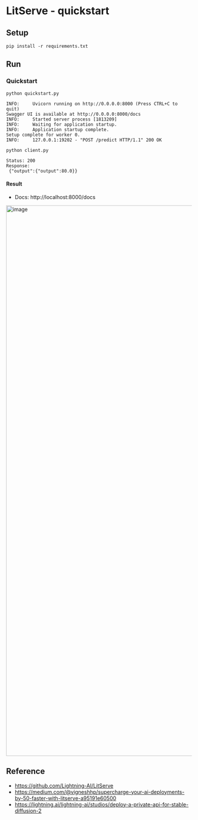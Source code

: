 # LitServe - quickstart

## Setup
```
pip install -r requirements.txt
```

## Run
### Quickstart
```
python quickstart.py

INFO:     Uvicorn running on http://0.0.0.0:8000 (Press CTRL+C to quit)
Swagger UI is available at http://0.0.0.0:8000/docs
INFO:     Started server process [1813209]
INFO:     Waiting for application startup.
INFO:     Application startup complete.
Setup complete for worker 0.
INFO:     127.0.0.1:19202 - "POST /predict HTTP/1.1" 200 OK
```
```
python client.py

Status: 200
Response:
 {"output":{"output":80.0}}

```


#### Result
- Docs: http://localhost:8000/docs
<img width="1491" alt="image" src="https://github.com/user-attachments/assets/1dad0d9c-1683-4e1d-aa98-eb6cca0c3fc1">


## Reference
- https://github.com/Lightning-AI/LitServe
- https://medium.com/@vigneshhp/supercharge-your-ai-deployments-by-50-faster-with-litserve-a95191e60500
- https://lightning.ai/lightning-ai/studios/deploy-a-private-api-for-stable-diffusion-2